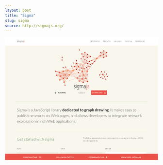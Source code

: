 ```yaml
---
layout: post
title: "Sigma"
slug: sigma
source: http://sigmajs.org/
---
```


<img src="/screenshots/sigma.png">
